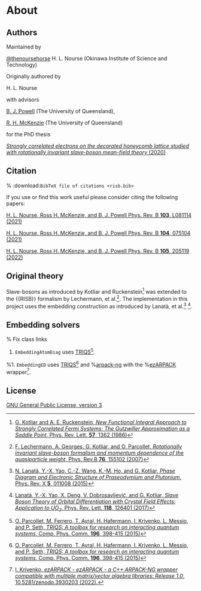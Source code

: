 # About

## Authors

Maintained by

[@thenoursehorse](https://github.com/thenoursehorse) H. L. Nourse (Okinawa Institute of Science and Technology)

Originally authored by 

H. L. Nourse

with advisors

[B. J. Powell](https://people.smp.uq.edu.au/BenPowell/) (The University of Queensland), 

[R. H. McKenzie](https://condensedconcepts.blogspot.com/) (The University of Queensland)

for the PhD thesis

[*Strongly correlated electrons on the decorated honeycomb lattice studied with 
rotationally invariant slave-boson mean-field theory* (2020)](https://doi.org/10.14264/uql.2020.169)

## Citation

% :download:`BibTeX file of citations <risb.bib>`

If you use or find this work useful please consider citing the following papers:

[H. L. Nourse, Ross H. McKenzie, and B. J. Powell Phys. Rev. B **103**, L081114 (2021)](https://doi.org/10.1103/PhysRevB.103.L081114)

[H. L. Nourse, Ross H. McKenzie, and B. J. Powell Phys. Rev. B **104**, 075104 (2021)](https://doi.org/10.1103/PhysRevB.104.075104)

[H. L. Nourse, Ross H. McKenzie, and B. J. Powell Phys. Rev. B **105**, 205119 (2022)](https://doi.org/10.1103/PhysRevB.105.205119)

## Original theory

Slave-bosons as introduced by Kotliar and Ruckenstein[^Kotliar86] was 
extended to the {{RISB}} formalism by Lechermann, 
et al.[^Lechermann2007]. The implementation in this project uses the 
embedding construction as introduced by 
Lanatà, et al.[^Lanata2015] [^Lanata2017]. 

## Embedding solvers

% Fix class links
1. `EmbeddingAtomDiag` uses [TRIQS](https://triqs.github.io/)[^Parcolett2015].

%1. `EmbeddingED` uses [TRIQS](https://triqs.github.io/)[^Parcolett2015] and 
%[arpack-ng](https://github.com/opencollab/arpack-ng) with the
%[ezARPACK](https://krivenko.github.io/ezARPACK/) wrapper[^Krivenko2022].

## License

[GNU General Public License, version 3](http://www.gnu.org/licenses/gpl.html)



[^Kotliar86]: [G. Kotliar and A. E. Ruckenstein, 
*New Functional Integral Approach to Strongly Correlated Fermi Systems: 
The Gutzwiller Approximation as a Saddle Point*, 
Phys. Rev. Lett. **57**, 1362 (1986)](https://doi.org/10.1103/PhysRevLett.57.1362)

[^Lechermann2007]: [F. Lechermann, A. Georges, G. Kotliar, and O. Parcollet, 
*Rotationally invariant slave-boson formalism and momentum dependence of the 
quasiparticle weight*, 
Phys. Rev.B **76**, 155102 (2007)](https://doi.org/10.1103/PhysRevB.76.155102)

[^Lanata2015]: [N. Lanatà, Y.-X. Yao, C.-Z. Wang, K.-M. Ho, and G. Kotliar, 
*Phase Diagram and Electronic Structure of Praseodymium and Plutonium*, 
Phys. Rev. X **5**, 011008 (2015)](https://doi.org/10.1103/PhysRevX.5.011008)

[^Lanata2017]: [Lanatà, Y.-X. Yao, X. Deng, V. Dobrosavljević, and G. Kotliar, 
*Slave Boson Theory of Orbital Differentiation with Crystal Field Effects: 
Application to UO<sub>2</sub>*, 
Phys. Rev. Lett. **118**, 126401 (2017)](https://doi.org/10.1103/PhysRevLett.118.126401)

[^Parcolett2015]: [O. Parcollet, M. Ferrero, T. Ayral, H. Hafermann, I. Krivenko, 
L. Messio, and P. Seth, *TRIQS: A toolbox for research on interacting quantum systems*, 
Comp. Phys. Comm. **196**, 398-415 (2015)](https://doi.org/10.1016/j.cpc.2015.04.023)

[^Krivenko2022]: [I. Krivenko, *ezARPACK - ezARPACK - a C++ ARPACK-NG wrapper 
compatible with multiple matrix/vector algebra libraries: Release 1.0*, 
10.5281/zenodo.3930203 (2022).](https://doi.org/10.5281/zenodo.3930202)
